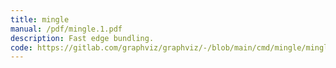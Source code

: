 ```yaml
---
title: mingle
manual: /pdf/mingle.1.pdf
description: Fast edge bundling.
code: https://gitlab.com/graphviz/graphviz/-/blob/main/cmd/mingle/minglemain.cpp
---
```

